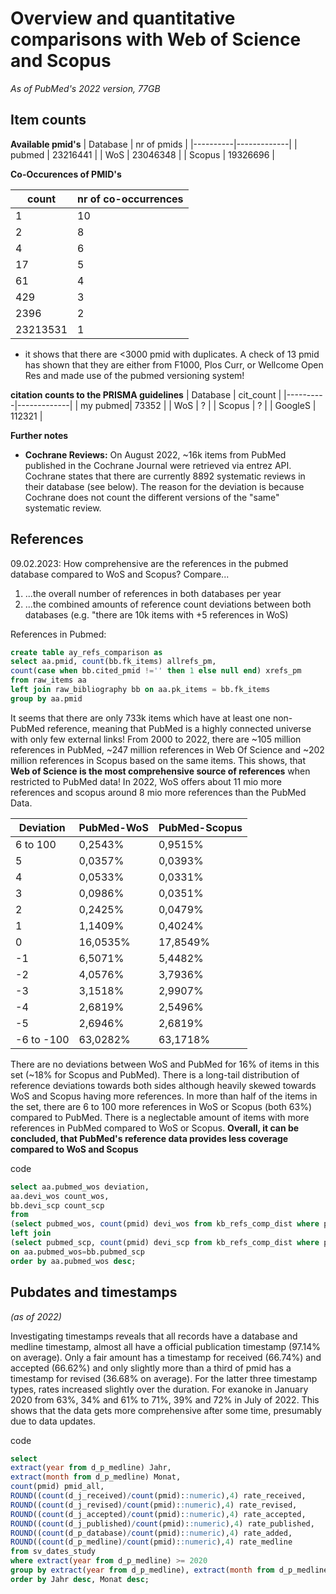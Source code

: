 # Overview and quantitative comparisons with Web of Science and Scopus
*As of PubMed's 2022 version, 77GB*


## Item counts

**Available pmid's**
| Database | nr of pmids |
|----------|-------------|
| pubmed   | 23216441    |
| WoS      | 23046348    |
| Scopus   | 19326696    |


**Co-Occurences of PMID's**

| count    | nr of co-occurrences |
|----------|----------------------|
| 1        | 10                   |
| 2        | 8                    |
| 4        | 6                    |
| 17       | 5                    |
| 61       | 4                    |
| 429      | 3                    |
| 2396     | 2                    |
| 23213531 | 1                    |

- it shows that there are <3000 pmid with duplicates. A check of 13 pmid has shown that they are either from F1000, Plos Curr, or Wellcome Open Res and made use of the pubmed versioning system!

**citation counts to the PRISMA guidelines**
| Database | cit_count   |
|----------|-------------|
| my pubmed| 73352       |
| WoS      | ?           |
| Scopus   | ?           |
| GoogleS  | 112321      |


**Further notes**
- **Cochrane Reviews:** On August 2022, ~16k items from PubMed published in the Cochrane Journal were retrieved via entrez API. Cochrane states that there are currently 8892 systematic reviews in their database (see below). The reason for the deviation is because Cochrane does not count the different versions of the "same" systematic review. 


## References
09.02.2023: How comprehensive are the references in the pubmed database compared to WoS and Scopus? Compare...

1. ...the overall number of references in both databases per year
2. ...the combined amounts of reference count deviations between both databases (e.g. "there are 10k items with +5 references in WoS)

References in Pubmed:
```sql
create table ay_refs_comparison as
select aa.pmid, count(bb.fk_items) allrefs_pm,
count(case when bb.cited_pmid !='' then 1 else null end) xrefs_pm
from raw_items aa
left join raw_bibliography bb on aa.pk_items = bb.fk_items
group by aa.pmid
```
It seems that there are only 733k items which have at least one non-PubMed reference, meaning that PubMed is a highly connected universe with only few external links! From 2000 to 2022, there are ~105 million  references in PubMed, ~247 million references in Web Of Science and ~202 million references in Scopus based on the same items. This shows, that **Web of Science is the most comprehensive source of references** when restricted to PubMed data! In 2022, WoS offers about 11 mio more references and scopus around 8 mio more references than the PubMed Data.  

| Deviation  | PubMed-WoS | PubMed-Scopus |
|------------|------------|---------------|
| 6 to 100   |    0,2543% |       0,9515% |
|          5 |    0,0357% |       0,0393% |
|          4 |    0,0533% |       0,0331% |
|          3 |    0,0986% |       0,0351% |
|          2 |    0,2425% |       0,0479% |
|          1 |    1,1409% |       0,4024% |
|          0 |   16,0535% |      17,8549% |
|         -1 |    6,5071% |       5,4482% |
|         -2 |    4,0576% |       3,7936% |
|         -3 |    3,1518% |       2,9907% |
|         -4 |    2,6819% |       2,5496% |
|         -5 |    2,6946% |       2,6819% |
| -6 to -100 |   63,0282% |      63,1718% |

There are no deviations between WoS and PubMed for 16% of items in this set (~18% for Scopus and PubMed). There is a long-tail distribution of reference deviations towards both sides although heavily skewed towards WoS and Scopus having more references. In more than half of the items in the set, there are 6 to 100 more references in WoS or Scopus (both 63%) compared to PubMed. There is a neglectable amount of items with more references in PubMed compared to WoS or Scopus.
**Overall, it can be concluded, that PubMed's reference data provides less coverage compared to WoS and Scopus**

code
```sql
select aa.pubmed_wos deviation,
aa.devi_wos count_wos,
bb.devi_scp count_scp
from
(select pubmed_wos, count(pmid) devi_wos from kb_refs_comp_dist where pubmed_wos between -100 and 100 group by pubmed_wos) aa
left join
(select pubmed_scp, count(pmid) devi_scp from kb_refs_comp_dist where pubmed_scp between -100 and 100 group by pubmed_scp) bb
on aa.pubmed_wos=bb.pubmed_scp
order by aa.pubmed_wos desc;

```


## Pubdates and timestamps
*(as of 2022)*

Investigating timestamps reveals that all records have a database and medline timestamp, almost all have a official publication timestamp (97.14% on average). Only a fair amount has a timestamp for received (66.74%) and accepted (66.62%) and only slightly more than a third of pmid has a timestamp for revised (36.68% on average). For the latter three timestamp types, rates increased slightly over the duration. For exanoke in January 2020 from 63%, 34% and 61% to 71%, 39% and 72% in July of 2022. This shows that the data gets more comprehensive after some time, presumably due to data updates.

code
```sql
select
extract(year from d_p_medline) Jahr,
extract(month from d_p_medline) Monat, 
count(pmid) pmid_all,
ROUND((count(d_j_received)/count(pmid)::numeric),4) rate_received,
ROUND((count(d_j_revised)/count(pmid)::numeric),4) rate_revised,
ROUND((count(d_j_accepted)/count(pmid)::numeric),4) rate_accepted,
ROUND((count(d_j_published)/count(pmid)::numeric),4) rate_published,
ROUND((count(d_p_database)/count(pmid)::numeric),4) rate_added,
ROUND((count(d_p_medline)/count(pmid)::numeric),4) rate_medline
from sv_dates_study
where extract(year from d_p_medline) >= 2020
group by extract(year from d_p_medline), extract(month from d_p_medline)
order by Jahr desc, Monat desc;
```







